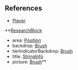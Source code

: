 ## References
  * [Player](VanillaPlayer.md)

**[ResearchBlock](VanillaResearchBlock.md)
  * area: [Position](Position.md)
  * backdrop: [Brush](Brush.md)
  * tierIndicatorBackdrop: [Brush](Brush.md)
  * title: [StringInfo](StringInfo.md)
  * picture: [Brush](Brush.md)**
